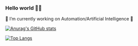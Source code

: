 ### Hello world 👋👋

🔭 I’m currently working on Automation/Artificial Intelligence 🦾

<!--
**drak00/drak00** is a ✨ _special_ ✨ repository because its `README.md` (this file) appears on your GitHub profile.

Here are some ideas to get you started:

- 🔭 I’m currently working on Automation/Artificial Intelligence
- 🌱 I’m currently learning ...
- 👯 I’m looking to collaborate on ...
- 🤔 I’m looking for help with ...
- 💬 Ask me about ...
- 📫 How to reach me: ...
- 😄 Pronouns: ...
- ⚡ Fun fact: ...
-->


[![Anurag's GitHub stats](https://github-readme-stats-red-rho.vercel.app/api/?username=drak00&count_private=true&show_icons=true&hide=contribs&theme=midnight-purple&rank_icon=percentile)](https://github.com/drak00/github-readme-stats)

[![Top Langs](https://github-readme-stats-red-rho.vercel.app/api/top-langs/?username=drak00&count_private=true&show_icons=true&theme=midnight-purple&layout=donut)](https://github.com/drak00/github-readme-stats)

